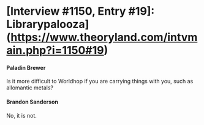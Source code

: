 # [Interview #1150, Entry #19]: Librarypalooza](https://www.theoryland.com/intvmain.php?i=1150#19)

#### Paladin Brewer

Is it more difficult to Worldhop if you are carrying things with you, such as allomantic metals?

#### Brandon Sanderson

No, it is not.

